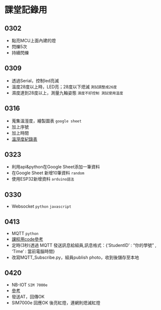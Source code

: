 # 課堂記錄用
## 0302

- 點亮MCU上面內建的燈
- 閃爍5次
- 持續閃爍

## 0309

- 透過Serial，控制led亮滅
- 溫度28度以上時，LED亮；28度以下熄滅 `測試調整成26度`
- 濕度達到28度以上，測量九軸姿態 `濕度不好控制 測試使用溫度`

## 0316

- 蒐集溫溼度，繪製圖表 `google sheet`
- 加上序號
- 加上時間
- [溫溼度紀錄表](https://docs.google.com/spreadsheets/d/1Loe5P8JnAEPR9dCbh2FyJZVk8SKiVBj4O5C-Pu08fbg/edit?usp=sharing)

## 0323

- 利用api&python在Google Sheet添加一筆資料
- 在Google Sheet 新增10筆資料 `random`
- 使用ESP32新增資料 `arduino語法`

## 0330

- Websocket `python` `javascript`

## 0413

- MQTT `python`
- [課程用code參考](https://ithelp.ithome.com.tw/articles/10227131)
- 定時(3秒)透過 MQTT 發送訊息給組員,訊息格式：{‘StudentID’ : “你的學號” , ‘Time’ : 當前電腦時間}
- 改寫MQTT_Subscribe.py，組員publish photo，收到後儲存至本地


## 0420

- NB-IOT `SIM 7000e`
- [參考](https://frankchang.me/2018/12/18/sim7000c/)
- 發送AT，回傳OK
- SIM7000e 回應OK 後亮紅燈，連網則熄滅紅燈

